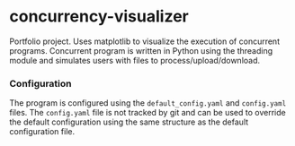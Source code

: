 concurrency-visualizer
======================

Portfolio project.
Uses matplotlib to visualize the execution of concurrent programs.
Concurrent program is written in Python using the threading module and simulates users with files to process/upload/download.

### Configuration
The program is configured using the `default_config.yaml` and `config.yaml` files. The `config.yaml` file is not tracked by git and can be used to override the default configuration using the same structure as the default configuration file.